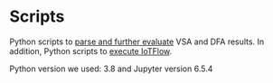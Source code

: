 # Scripts

Python scripts to [parse and further evaluate](evaluation/) VSA and DFA results. In addition, Python scripts to [execute IoTFlow](run).

Python version we used: 3.8 and Jupyter version 6.5.4
